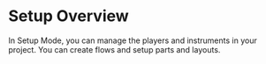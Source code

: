 # Setup Overview

In Setup Mode, you can manage the players and instruments in your project. You can create flows and setup parts and layouts.
